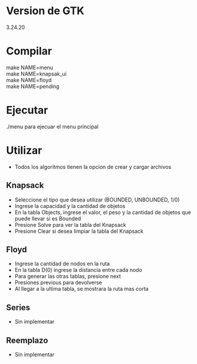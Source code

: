 # Version de GTK

3.24.20

# Compilar

make NAME=menu    
make NAME=knapsak_ui   
make NAME=floyd   
make NAME=pending   

# Ejecutar
./menu para ejecuar el menu principal   

# Utilizar
- Todos los algoritmos tienen la opcion de crear y cargar archivos
## Knapsack
- Seleccione el tipo que desea utilizar (BOUNDED, UNBOUNDED, 1/0)  
- Ingrese la capacidad y la cantidad de objetos  
- En la tabla Objects, ingrese el valor, el peso y la cantidad de objetos que puede llevar si es Bounded  
- Presione Solve para ver la tabla del Knapsack  
- Presione Clear si desea limpiar la tabla del Knapsack  

## Floyd
- Ingrese la cantidad de nodos en la ruta  
- En la tabla D(0) ingrese la distancia entre cada nodo  
- Para generar las otras tablas, presione next  
- Presiones previous para devolverse  
- Al llegar a la ultima tabla, se mostrara la ruta mas corta   

## Series

- Sin implementar   

## Reemplazo

- Sin implementar